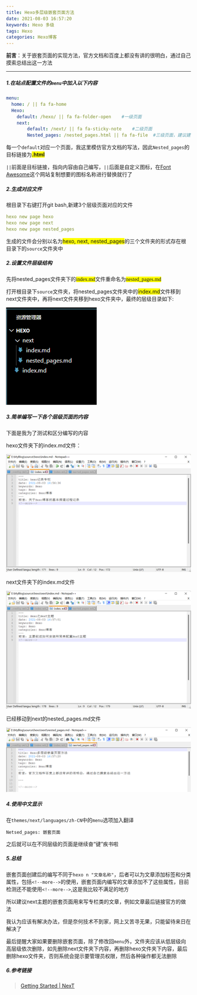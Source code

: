 ```yaml
---
title: Hexo多层级嵌套页面方法
date: 2021-08-03 16:57:20
keywords: Hexo 多级
tags: Hexo
categories: Hexo博客
---
```

<b>前言</b>：关于嵌套页面的实现方法，官方文档和百度上都没有讲的很明白，通过自己摸索总结出这一方法

<!--more-->

---

##### 1.在站点配置文件的`menu`中加入以下内容

```yaml
menu:
  home: / || fa fa-home
  Hexo:
    default: /hexo/ || fa fa-folder-open	#一级页面
    next:
        default: /next/ || fa fa-sticky-note	#二级页面
        Nested_pages: /nested_pages.html || fa fa-file	#三级页面，建议建立三级即可，过多会影响搜索引擎的收录
```

每一个`default`对应一个页面，我这里模仿官方文档的写法，因此`Nested_pages`的目标链接为<span style='background:yellow'><b>.html</b></span>

`||`前面是目标链接，指向内容由自己编写，`||`后面是自定义图标，在[Font Awesome](https://fontawesome.dashgame.com/)这个网站复制想要的图标名称进行替换就行了

##### 2.生成对应文件

根目录下右键打开git bash,新建3个层级页面对应的文件

```yaml
hexo new page hexo
hexo new page next
hexo new page nested_pages
```

生成的文件会分别以名为<span style='background:yellow'>hexo, next, nested_pages</span>的三个文件夹的形式存在根目录下的`source`文件夹中

##### 2.设置文件层级结构

先将nested_pages文件夹下的<span style='color:文字颜色;background:yellow;font-size:文字大小;font-family:字体;'>index.md</span>文件重命名为<span style='color:文字颜色;background:yellow;font-size:文字大小;font-family:字体;'>nested_pages.md</span>

打开根目录下`source`文件夹，将nested_pages文件夹中的<span style='background:yellow'>index.md</span>文件移到next文件夹中，再将next文件夹移到hexo文件夹中，最终的层级目录如下:

![目录层级](../images/hexo%E5%B5%8C%E5%A5%97%E9%A1%B5%E9%9D%A2/%E7%9B%AE%E5%BD%95%E5%B1%82%E7%BA%A7.png)

##### 3.简单编写一下各个层级页面的内容

下面是我为了测试和区分编写的内容

hexo文件夹下的index.md文件：

![hexo_index](../images/hexo%E5%B5%8C%E5%A5%97%E9%A1%B5%E9%9D%A2/hexo_index.png)

next文件夹下的index.md文件

![next_index](../images/hexo%E5%B5%8C%E5%A5%97%E9%A1%B5%E9%9D%A2/next_index.png)

已经移动到next的nested_pages.md文件

![nested_pages](../images/hexo%E5%B5%8C%E5%A5%97%E9%A1%B5%E9%9D%A2/nested_pages.png)

##### 4.使用中文显示

在`themes/next/languages/zh-CN`中的`menu`选项加入翻译

```
Netsed_pages: 嵌套页面
```

之后就可以在不同层级的页面是继续奋“键”疾书啦

##### 5.总结

嵌套页面创建后的编写不同于`hexo n "文章名称"`，后者可以为文章添加标签和分类属性，包括`<!--more-->`的使用，嵌套页面内编写的文章添加不了这些属性，目前检测还不能使用`<!--more-->`,这是我比较不满足的地方

所以建议next主题的嵌套页面用来写专栏类的文章，例如文章最后链接官方的做法

我认为应该有解决办法，但是奈何技术不到家，网上又苦寻无果，只能留待来日在解决了

最后提醒大家如果要删除嵌套页面，除了修改回`menu`外，文件夹应该从低层级向高层级依次删除，如先删除next文件夹下内容，再删除hexo文件夹下内容，最后删除hexo文件夹，否则系统会提示要管理员权限，然后各种操作都无法删除

##### 6.参考链接

> [Getting Started | NexT](https://theme-next.js.org/docs/getting-started/)

